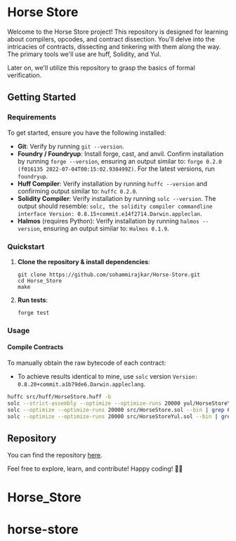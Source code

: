 # Horse Store

Welcome to the Horse Store project! This repository is designed for learning about compilers, opcodes, and contract dissection. You'll delve into the intricacies of contracts, dissecting and tinkering with them along the way. The primary tools we'll use are huff, Solidity, and Yul.

Later on, we'll utilize this repository to grasp the basics of formal verification.

## Getting Started

### Requirements

To get started, ensure you have the following installed:

- **Git**: Verify by running `git --version`.
- **Foundry / Foundryup**: Install forge, cast, and anvil. Confirm installation by running `forge --version`, ensuring an output similar to: `forge 0.2.0 (f016135 2022-07-04T00:15:02.930499Z)`. For the latest versions, run `foundryup`.
- **Huff Compiler**: Verify installation by running `huffc --version` and confirming output similar to: `huffc 0.2.0`.
- **Solidity Compiler**: Verify installation by running `solc --version`. The output should resemble: `solc, the solidity compiler commandline interface Version: 0.8.15+commit.e14f2714.Darwin.appleclan`.
- **Halmos** (requires Python): Verify installation by running `halmos --version`, ensuring an output similar to: `Halmos 0.1.9`.

### Quickstart

1. **Clone the repository & install dependencies**:

   ```
   git clone https://github.com/sohammirajkar/Horse-Store.git
   cd Horse_Store
   make
   ```

2. **Run tests**:

   ```
   forge test
   ```

### Usage

#### Compile Contracts

To manually obtain the raw bytecode of each contract:

- To achieve results identical to mine, use `solc` version `Version: 0.8.20+commit.a1b79de6.Darwin.appleclang`.

```bash
huffc src/huff/HorseStore.huff -b
solc --strict-assembly --optimize --optimize-runs 20000 yul/HorseStoreYul.yul --bin | grep 60 
solc --optimize --optimize-runs 20000 src/HorseStore.sol --bin | grep 60 
solc --optimize --optimize-runs 20000 src/HorseStoreYul.sol --bin | grep 60 
```

## Repository

You can find the repository [here](https://github.com/sohammirajkar/Horse-Store.git).

Feel free to explore, learn, and contribute! Happy coding! 🐴🚀

# Horse_Store
# horse-store
